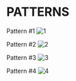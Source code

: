 # PATTERNS

Pattern #1
![1](https://github.com/user-attachments/assets/f31e5977-c368-4833-92ed-bd457bd54e33)


Pattern #2
![2](https://github.com/user-attachments/assets/ec717030-c14f-45f6-b44b-63d111398b6c)


Pattern #3
![3](https://github.com/user-attachments/assets/3aa4d7da-3950-4774-92c6-f922e6f4d349)


Pattern #4
![4](https://github.com/user-attachments/assets/97c02b83-5ff9-4175-ba41-0f0b9f39eeaf)
